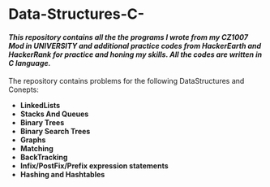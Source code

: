 # Data-Structures-C-
#### ***This repository contains all the the programs I wrote from my CZ1007 Mod in UNIVERSITY and additional practice codes from HackerEarth and HackerRank for practice and honing my skills. All the codes are written in C language.***
The repository contains problems for the following DataStructures and Conepts:
* **LinkedLists**
* **Stacks And Queues**
* **Binary Trees**
* **Binary Search Trees**
* **Graphs**
* **Matching**
* **BackTracking**
* **Infix/PostFix/Prefix expression statements**
* **Hashing and Hashtables**